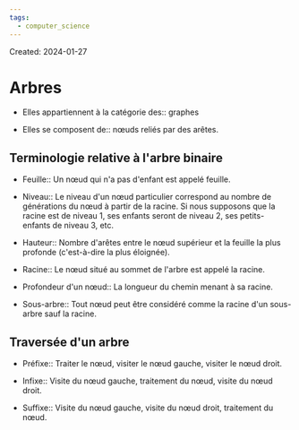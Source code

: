 ```yaml
---
tags:
  - computer_science
---
```

Created: 2024-01-27

# Arbres
- Elles appartiennent à la catégorie des:: graphes
<!--SR:!2024-01-30,3,250-->
- Elles se composent de:: nœuds reliés par des arêtes.
<!--SR:!2024-01-30,3,250-->

## Terminologie relative à l'arbre binaire
- Feuille:: Un nœud qui n'a pas d'enfant est appelé feuille.
<!--SR:!2024-01-30,3,250-->
- Niveau:: Le niveau d'un nœud particulier correspond au nombre de générations du nœud à partir de la racine. Si nous supposons que la racine est de niveau 1, ses enfants seront de niveau 2, ses petits-enfants de niveau 3, etc.
<!--SR:!2024-01-30,3,250-->
- Hauteur:: Nombre d'arêtes entre le nœud supérieur et la feuille la plus profonde (c'est-à-dire la plus éloignée).
<!--SR:!2024-01-30,2,230-->
- Racine:: Le nœud situé au sommet de l'arbre est appelé la racine.
<!--SR:!2024-01-30,3,250-->
- Profondeur d'un nœud:: La longueur du chemin menant à sa racine.
<!--SR:!2024-01-30,3,250-->
- Sous-arbre:: Tout nœud peut être considéré comme la racine d'un sous-arbre sauf la racine.
<!--SR:!2024-01-30,3,250-->

## Traversée d'un arbre
- Préfixe:: Traiter le nœud, visiter le nœud gauche, visiter le nœud droit.
<!--SR:!2024-01-30,3,250-->
- Infixe:: Visite du nœud gauche, traitement du nœud, visite du nœud droit.
<!--SR:!2024-01-30,3,250-->
- Suffixe:: Visite du nœud gauche, visite du nœud droit, traitement du nœud.
<!--SR:!2024-01-30,3,250-->